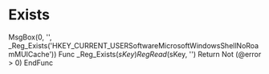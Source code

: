 # Exists
MsgBox(0, '', _Reg_Exists('HKEY_CURRENT_USERSoftwareMicrosoftWindowsShellNoRoamMUICache'))    Func _Reg_Exists($sKey)      RegRead($sKey, '')      Return Not (@error > 0)  EndFunc
